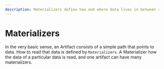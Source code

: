 ```yaml
---
description: Materializers define how and where data lives in between steps.
---
```


# Materializers

In the very basic sense, an Artifact consists of a simple path that points to data. How to read that data is defined by `Materializers`. A Materializer how the data of a particular data is read, and one artifact can have many materializers.
